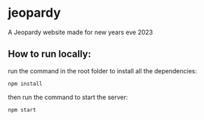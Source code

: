 # jeopardy

A Jeopardy website made for new years eve 2023

## How to run locally:

run the command in the root folder to install all the dependencies:

```bash
npm install
```

then run the command to start the server:

```bash
npm start
```
